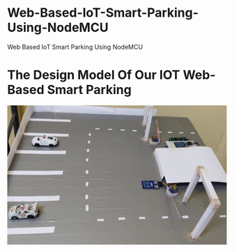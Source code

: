 # Web-Based-IoT-Smart-Parking-Using-NodeMCU
 Web Based IoT Smart Parking Using NodeMCU

# The Design Model Of Our IOT Web-Based Smart Parking
<p align="center">
 <img src="Design%20Model/IMG_20220614_004643.jpg">
 <br/>
</p>

